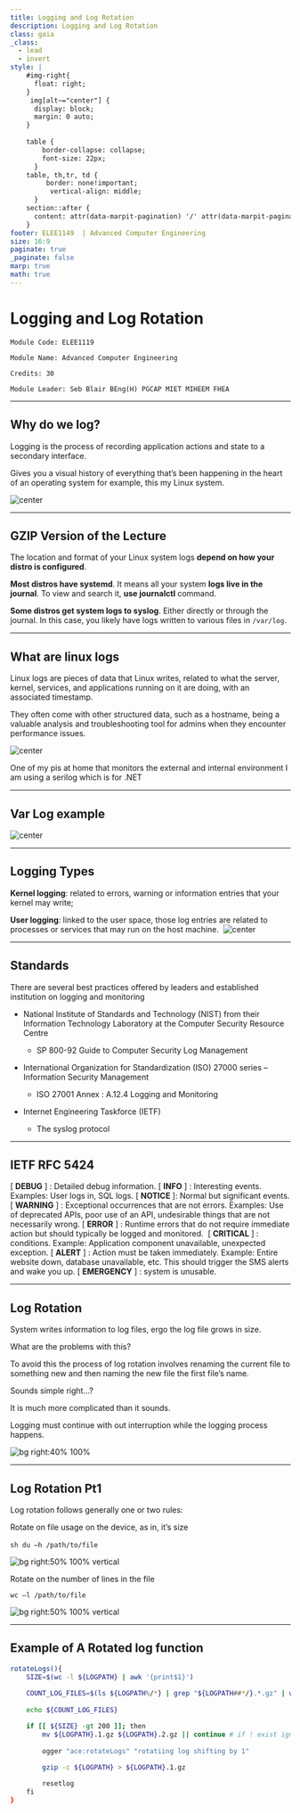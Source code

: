 ```yaml
---
title: Logging and Log Rotation 
description: Logging and Log Rotation
class: gaia
_class:
  - lead
  - invert
style: |
    #img-right{
      float: right;
    }
     img[alt~="center"] {
      display: block;
      margin: 0 auto;
    }
  
    table {
        border-collapse: collapse;
        font-size: 22px;
      }
    table, th,tr, td {
         border: none!important; 
          vertical-align: middle;
      }
    section::after {
      content: attr(data-marpit-pagination) '/' attr(data-marpit-pagination-total);
    }
footer: ELEE1149  | Advanced Computer Engineering
size: 16:9
paginate: true
_paginate: false
marp: true
math: true
---
```


<!-- _footer: "[Download as a PDF](https://github.com/UniOfGreenwich/ELEE1149-Lectures/raw/gh-pages/content/LoggingAndLogRotation/LoggingAndLogRotation.pdf)" -->

# Logging and Log Rotation

    Module Code: ELEE1119 
    
    Module Name: Advanced Computer Engineering

    Credits: 30

    Module Leader: Seb Blair BEng(H) PGCAP MIET MIHEEM FHEA

---

## Why do we log?

Logging is the process of recording application actions and state to a secondary interface.​

Gives you a visual history of everything that’s been happening in the heart of an operating system for example, this my Linux system.​

![center](../../figures/xorglog.png)

---

## GZIP Version of the Lecture

The location and format of your Linux system logs **depend on how your distro is configured**.​

**Most distros have systemd**. It means all your system **logs live in the journal**. To view and search it, **use journalctl** command.​

**Some distros get system logs to syslog**. Either directly or through the journal. In this case, you likely have logs written to various files in `/var/log`. 

---

## What are linux logs

Linux logs are pieces of data that Linux writes, related to what the server, kernel, services, and applications running on it are doing, with an associated timestamp. ​

They often come with other structured data, such as a hostname, being a valuable analysis  and troubleshooting tool for admins when they encounter performance issues. 

![center](../../figures/serilog.png)

One of my pis at home that monitors the external and internal environment I am using a serilog which is for .NET​

---

## Var Log example

![center](../../figures/varlog.png)

---

## Logging Types

**Kernel logging**: related to errors, warning or information entries that your kernel may write;​

**User logging**: linked to the user space, those log entries are related to processes or services that may run on the host machine.​
​
![center](../../figures/loggingtypes.png)

---

## Standards

There are several best practices offered by leaders and established institution on logging and monitoring ​

- National Institute of Standards and Technology (NIST) from their Information Technology Laboratory at the Computer Security Resource Centre 
  - SP 800-92 Guide to Computer Security Log Management​

- International Organization for Standardization (ISO) 27000 series – Information Security Management ​
  - ISO 27001 Annex : A.12.4 Logging and Monitoring​

- Internet Engineering Taskforce (IETF)​
  - The syslog protocol​

---

## IETF RFC 5424

[ **DEBUG** ] : Detailed debug information.​
[ **INFO** ] : Interesting events. Examples: User logs in, SQL logs.​
[ **NOTICE** ]: Normal but significant events.​
[ **WARNING** ] : Exceptional occurrences that are not errors. Examples: Use of deprecated APIs, poor use of an API, undesirable things that are not necessarily wrong.​
[ **ERROR** ] : Runtime errors that do not require immediate action but should typically be logged and monitored. ​
[ **CRITICAL** ] : conditions. Example: Application component unavailable, unexpected exception.
[ **ALERT** ] : Action must be taken immediately. Example: Entire website down, database unavailable, etc. This should trigger the SMS alerts and wake you up.​
[ **EMERGENCY** ] : system is unusable.​

---

## Log Rotation

System writes information to log files, ergo the log file grows in size.​

What are the problems with this?​

To avoid this the process of log rotation involves renaming the current file to something new and then naming the new file the first file’s name.​

Sounds simple right…?​

It is much more complicated than it sounds.​

Logging must continue with out interruption while the logging process happens.​

![bg right:40% 100%](../../figures/literallog.png)

---

## Log Rotation Pt1

Log rotation follows generally one or two rules:​

Rotate on file usage on the device, as in, it’s size

​```sh
du –h /path/to/file​
​```

![bg right:50% 100% vertical](../../figures/du-h.png)

Rotate on the number of lines in the file​

```sh​
wc –l /path/to/file​
```

![bg right:50% 100% vertical](../../figures/wc-l.png)
​

---

## Example of A Rotated log function

```sh
rotateLogs(){​
    SIZE=$(wc -l ${LOGPATH} | awk '{print$1}')​
    
    COUNT_LOG_FILES=$(ls ${LOGPATH%/*} | grep "${LOGPATH##*/}.*.gz" | wc -l )
    ​
    echo ${COUNT_LOG_FILES}

    if [[ ${SIZE} -gt 200 ]]; then​
        mv ${LOGPATH}.1.gz ${LOGPATH}.2.gz || continue # if ! exist ignore​
        
        ogger "ace:rotateLogs" "rotatiing log shifting by 1"​
        
        gzip -c ${LOGPATH} > ${LOGPATH}.1.gz​

        resetlog​
    fi​
}​
```